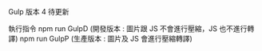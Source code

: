 Gulp 版本 4 待更新

執行指令
npm run GulpD (開發版本 : 圖片跟 JS 不會進行壓縮，JS 也不進行轉譯)
npm run GulpP (生產版本 : 圖片及 JS 會進行壓縮轉譯)
